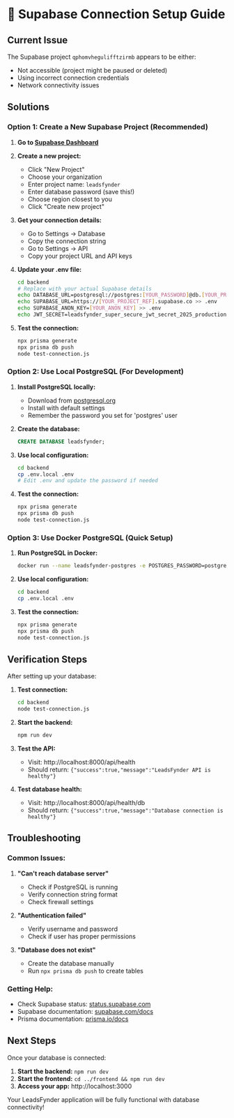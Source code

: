 # 🔧 Supabase Connection Setup Guide

## Current Issue
The Supabase project `qphomvhegulifftzirmb` appears to be either:
- Not accessible (project might be paused or deleted)
- Using incorrect connection credentials
- Network connectivity issues

## Solutions

### Option 1: Create a New Supabase Project (Recommended)

1. **Go to [Supabase Dashboard](https://supabase.com/dashboard)**
2. **Create a new project:**
   - Click "New Project"
   - Choose your organization
   - Enter project name: `leadsfynder`
   - Enter database password (save this!)
   - Choose region closest to you
   - Click "Create new project"

3. **Get your connection details:**
   - Go to Settings → Database
   - Copy the connection string
   - Go to Settings → API
   - Copy your project URL and API keys

4. **Update your .env file:**
   ```bash
   cd backend
   # Replace with your actual Supabase details
   echo DATABASE_URL=postgresql://postgres:[YOUR_PASSWORD]@db.[YOUR_PROJECT_REF].supabase.co:5432/postgres > .env
   echo SUPABASE_URL=https://[YOUR_PROJECT_REF].supabase.co >> .env
   echo SUPABASE_ANON_KEY=[YOUR_ANON_KEY] >> .env
   echo JWT_SECRET=leadsfynder_super_secure_jwt_secret_2025_production >> .env
   ```

5. **Test the connection:**
   ```bash
   npx prisma generate
   npx prisma db push
   node test-connection.js
   ```

### Option 2: Use Local PostgreSQL (For Development)

1. **Install PostgreSQL locally:**
   - Download from [postgresql.org](https://www.postgresql.org/download/)
   - Install with default settings
   - Remember the password you set for 'postgres' user

2. **Create the database:**
   ```sql
   CREATE DATABASE leadsfynder;
   ```

3. **Use local configuration:**
   ```bash
   cd backend
   cp .env.local .env
   # Edit .env and update the password if needed
   ```

4. **Test the connection:**
   ```bash
   npx prisma generate
   npx prisma db push
   node test-connection.js
   ```

### Option 3: Use Docker PostgreSQL (Quick Setup)

1. **Run PostgreSQL in Docker:**
   ```bash
   docker run --name leadsfynder-postgres -e POSTGRES_PASSWORD=postgres -e POSTGRES_DB=leadsfynder -p 5432:5432 -d postgres:15
   ```

2. **Use local configuration:**
   ```bash
   cd backend
   cp .env.local .env
   ```

3. **Test the connection:**
   ```bash
   npx prisma generate
   npx prisma db push
   node test-connection.js
   ```

## Verification Steps

After setting up your database:

1. **Test connection:**
   ```bash
   cd backend
   node test-connection.js
   ```

2. **Start the backend:**
   ```bash
   npm run dev
   ```

3. **Test the API:**
   - Visit: http://localhost:8000/api/health
   - Should return: `{"success":true,"message":"LeadsFynder API is healthy"}`

4. **Test database health:**
   - Visit: http://localhost:8000/api/health/db
   - Should return: `{"success":true,"message":"Database connection is healthy"}`

## Troubleshooting

### Common Issues:

1. **"Can't reach database server"**
   - Check if PostgreSQL is running
   - Verify connection string format
   - Check firewall settings

2. **"Authentication failed"**
   - Verify username and password
   - Check if user has proper permissions

3. **"Database does not exist"**
   - Create the database manually
   - Run `npx prisma db push` to create tables

### Getting Help:

- Check Supabase status: [status.supabase.com](https://status.supabase.com)
- Supabase documentation: [supabase.com/docs](https://supabase.com/docs)
- Prisma documentation: [prisma.io/docs](https://prisma.io/docs)

## Next Steps

Once your database is connected:

1. **Start the backend:** `npm run dev`
2. **Start the frontend:** `cd ../frontend && npm run dev`
3. **Access your app:** http://localhost:3000

Your LeadsFynder application will be fully functional with database connectivity!

